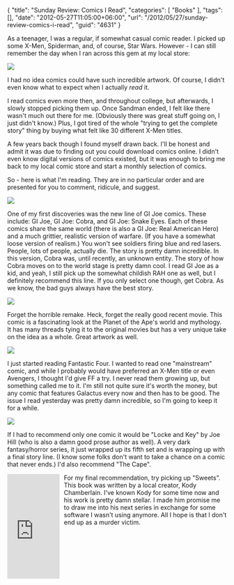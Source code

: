 {
	"title": "Sunday Review: Comics I Read",
	"categories": [
		"Books"
	],
	"tags": [],
	"date": "2012-05-27T11:05:00+06:00",
	"url": "/2012/05/27/sunday-review-comics-i-read",
	"guid": "4631"
}

As a teenager, I was a regular, if somewhat casual comic reader. I picked up some X-Men, Spiderman, and, of course, Star Wars. However - I can still remember the day when I ran across this gem at my local store:

<a href='http://www.comicvine.com/the-sandman-season-of-mists-chapter-6/37-34272/4207-34272-1-sandman-the/105-30794/'><img src='/images/sandman.jpg'></a>

I had no idea comics could have such incredible artwork. Of course, I didn't even know what to expect when I actually <i>read</i> it. 

I read comics even more then, and throughout college, but afterwards, I slowly stopped picking them up. Once Sandman ended, I felt like there wasn't much out there for me. (Obviously there was great stuff going on, I just didn't know.) Plus, I got tired of the whole "trying to get the complete story" thing by buying what felt like 30 different X-Men titles. 

A few years back though I found myself drawn back. I'll be honest and admit it was due to finding out you could download comics online. I didn't even know digital versions of comics existed, but it was enough to bring me back to my local comic store and start a monthly selection of comics.

So - here is what I'm reading. They are in no particular order and are presented for you to comment, ridicule, and suggest.

<img src="https://static.raymondcamden.com/images/GI_Joe_Cobra.jpg" />

One of my first discoveries was the new line of GI Joe comics. These include: GI Joe, GI Joe: Cobra, and GI Joe: Snake Eyes. Each of these comics share the same world (there is also a GI Joe: Real American Hero) and a much grittier, realistic version of warfare. (If you have a somewhat loose version of realism.) You won't see soldiers firing blue and red lasers. People, lots of people, actually die. The story is pretty damn incredible. In this version, Cobra was, until recently, an unknown entity. The story of how Cobra moves on to the world stage is pretty damn cool. I read GI Joe as a kid, and yeah, I still pick up the somewhat childish RAH one as well, but I definitely recommend this line. If you only select one though, get Cobra. As we know, the bad guys always have the best story.

<img src="https://static.raymondcamden.com/images/PlanetOfTheApes.jpg" />

Forget the horrible remake. Heck, forget the really good recent movie. This comic is a fascinating look at the Planet of the Ape's world and mythology. It has many threads tying it to the original movies but has a very unique take on the idea as a whole. Great artwork as well. 

<img src="https://static.raymondcamden.com/images/fantasticfour601_cover.jpg" />

I just started reading Fantastic Four. I wanted to read one "mainstream" comic, and while I probably would have preferred an X-Men title or even Avengers, I thought I'd give FF a try. I never read them growing up, but something called me to it. I'm still not quite sure it's worth the money, but any comic that features Galactus every now and then has to be good. The issue I read yesterday was pretty damn incredible, so I'm going to keep it for a while.

<img src="https://static.raymondcamden.com/images/250px-Joehilllockekey.jpg" />

If I had to recommend only one comic it would be "Locke and Key" by Joe Hill (who is also a damn good prose author as well). A very dark fantasy/horror series, it just wrapped up its fifth set and is wrapping up with a final story line. (I know some folks don't want to take a chance on a comic that never ends.) I'd also recommend "The Cape". 

<iframe src="http://rcm-na.amazon-adsystem.com/e/cm?t=raymondcamden-20&o=1&p=8&l=as1&asins=1607064138&nou=1&ref=qf_sp_asin_til&fc1=000000&IS2=1&lt1=_top&m=amazon&lc1=0000FF&bc1=000000&bg1=FFFFFF&f=ifr" style="width:120px;height:240px;float:left;margin-right:10px" scrolling="no" marginwidth="0" marginheight="0" frameborder="0"></iframe>

For my final recommendation, try picking up "Sweets". This book was written by a local creator, Kody Chamberlain. I've known Kody for some time now and his work is pretty damn stellar. I made him promise me to draw me into his next series in exchange for some software I wasn't using anymore. All I hope is that I don't end up as a murder victim.

<br clear="left">